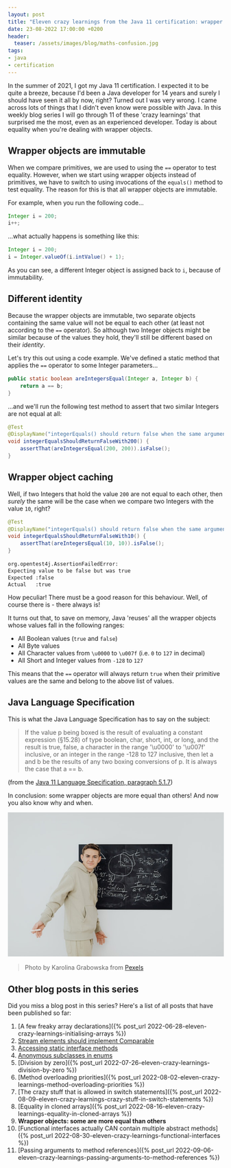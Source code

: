 ```yaml
---
layout: post
title: "Eleven crazy learnings from the Java 11 certification: wrapper objects - some are more equal than others (9/11)"
date: 23-08-2022 17:00:00 +0200
header:
  teaser: /assets/images/blog/maths-confusion.jpg
tags: 
- java
- certification
---
```


In the summer of 2021, I got my Java 11 certification. I expected it to be quite a breeze, because I'd been a Java developer for 14 years and surely I should have seen it all by now, right? Turned out I was very wrong. I came across lots of things that I didn't even know were possible with Java. In this weekly blog series I will go through 11 of these 'crazy learnings' that surprised me the most, even as an experienced developer. Today is about equality when you're dealing with wrapper objects.

## Wrapper objects are immutable

When we compare primitives, we are used to using the `==` operator to test equality.
However, when we start using wrapper objects instead of primitives, we have to switch to using invocations of the `equals()` method to test equality.
The reason for this is that all wrapper objects are immutable.
    
For example, when you run the following code...

```java
Integer i = 200;
i++;
```

...what actually happens is something like this:

```java
Integer i = 200;
i = Integer.valueOf(i.intValue() + 1);
```

As you can see, a different Integer object is assigned back to `i`, because of immutability.

## Different identity

Because the wrapper objects are immutable, two separate objects containing the same value will not be equal to each other (at least not according to the `==` operator).
So although two Integer objects might be similar because of the values they hold, they'll still be different based on their *identity*.

Let's try this out using a code example. We've defined a static method that applies the `==` operator to some Integer parameters...

```java
public static boolean areIntegersEqual(Integer a, Integer b) {
    return a == b;
}
```

...and we'll run the following test method to assert that two similar Integers are not equal at all:

```java
@Test
@DisplayName("integerEquals() should return false when the same arguments (200) are passed")
void integerEqualsShouldReturnFalseWith200() {
    assertThat(areIntegersEqual(200, 200)).isFalse();
}
```

## Wrapper object caching

Well, if two Integers that hold the value `200` are not equal to each other, then *surely* the same will be the case when we compare two Integers with the value `10`, right?

```java
@Test
@DisplayName("integerEquals() should return false when the same arguments (10) are passed")
void integerEqualsShouldReturnFalseWith10() {
    assertThat(areIntegersEqual(10, 10)).isFalse();
}
```

```
org.opentest4j.AssertionFailedError: 
Expecting value to be false but was true
Expected :false
Actual   :true
```

How peculiar! There must be a good reason for this behaviour.
Well, of course there is - there always is!

It turns out that, to save on memory, Java 'reuses' all the wrapper objects whose values fall in the following ranges:

* All Boolean values (`true` and `false`)
* All Byte values
* All Character values from `\u0000` to `\u007f` (i.e. `0` to `127` in decimal)
* All Short and Integer values from `-128` to `127`

This means that the `==` operator will always return `true` when their primitive values are the same and belong to the above list of values.

## Java Language Specification

This is what the Java Language Specification has to say on the subject:

> If the value p being boxed is the result of evaluating a constant expression (§15.28) of type boolean, char, short, int, or long, and the result is true, false, a character in the range '\u0000' to '\u007f' inclusive, or an integer in the range -128 to 127 inclusive, then let a and b be the results of any two boxing conversions of p. It is always the case that a == b.

(from the [Java 11 Language Specification, paragraph 5.1.7](https://docs.oracle.com/javase/specs/jls/se11/html/jls-5.html#jls-5.1.7))

In conclusion: some wrapper objects are more equal than others!
And now you also know why and when.

![Confused about maths](/assets/images/blog/maths-confusion.jpg)
> Photo by Karolina Grabowska from <a href="https://www.pexels.com/photo/boy-standing-in-front-of-a-blackboard-with-an-equation-written-on-it-6256110/">Pexels</a>

## Other blog posts in this series

Did you miss a blog post in this series? Here's a list of all posts that have been published so far:

1. [A few freaky array declarations]({% post_url 2022-06-28-eleven-crazy-learnings-initialising-arrays %})
2. [Stream elements should implement Comparable](/2022/07/05/eleven-crazy-learnings-stream-elements-comparable.html)
3. [Accessing static interface methods](/2022/07/12/eleven-crazy-learnings-accessing-static-interface-methods.html)
4. [Anonymous subclasses in enums](/2022/07/19/eleven-crazy-learnings-anonymous-subclass-in-enum.html)
5. [Division by zero]({% post_url 2022-07-26-eleven-crazy-learnings-division-by-zero %})
6. [Method overloading priorities]({% post_url 2022-08-02-eleven-crazy-learnings-method-overloading-priorities %})
7. [The crazy stuff that is allowed in switch statements]({% post_url 2022-08-09-eleven-crazy-learnings-crazy-stuff-in-switch-statements %})
8. [Equality in cloned arrays]({% post_url 2022-08-16-eleven-crazy-learnings-equality-in-cloned-arrays %})
9. **Wrapper objects: some are more equal than others**
10. [Functional interfaces actually CAN contain multiple abstract methods]({% post_url 2022-08-30-eleven-crazy-learnings-functional-interfaces %})
11. [Passing arguments to method references]({% post_url 2022-09-06-eleven-crazy-learnings-passing-arguments-to-method-references %})